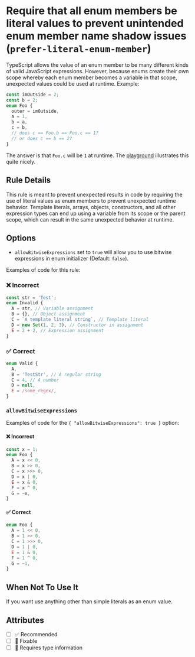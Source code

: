 # Require that all enum members be literal values to prevent unintended enum member name shadow issues (`prefer-literal-enum-member`)

TypeScript allows the value of an enum member to be many different kinds of valid JavaScript expressions. However, because enums create their own scope whereby each enum member becomes a variable in that scope, unexpected values could be used at runtime. Example:

```ts
const imOutside = 2;
const b = 2;
enum Foo {
  outer = imOutside,
  a = 1,
  b = a,
  c = b,
  // does c == Foo.b == Foo.c == 1?
  // or does c == b == 2?
}
```

The answer is that `Foo.c` will be `1` at runtime. The [playground](https://www.typescriptlang.org/play/#src=const%20imOutside%20%3D%202%3B%0D%0Aconst%20b%20%3D%202%3B%0D%0Aenum%20Foo%20%7B%0D%0A%20%20%20%20outer%20%3D%20imOutside%2C%0D%0A%20%20%20%20a%20%3D%201%2C%0D%0A%20%20%20%20b%20%3D%20a%2C%0D%0A%20%20%20%20c%20%3D%20b%2C%0D%0A%20%20%20%20%2F%2F%20does%20c%20%3D%3D%20Foo.b%20%3D%3D%20Foo.c%20%3D%3D%201%3F%0D%0A%20%20%20%20%2F%2F%20or%20does%20c%20%3D%3D%20b%20%3D%3D%202%3F%0D%0A%7D) illustrates this quite nicely.

## Rule Details

This rule is meant to prevent unexpected results in code by requiring the use of literal values as enum members to prevent unexpected runtime behavior. Template literals, arrays, objects, constructors, and all other expression types can end up using a variable from its scope or the parent scope, which can result in the same unexpected behavior at runtime.

## Options

- `allowBitwiseExpressions` set to `true` will allow you to use bitwise expressions in enum initializer (Default: `false`).

Examples of code for this rule:

<!--tabs-->

### ❌ Incorrect

```ts
const str = 'Test';
enum Invalid {
  A = str, // Variable assignment
  B = {}, // Object assignment
  C = `A template literal string`, // Template literal
  D = new Set(1, 2, 3), // Constructor in assignment
  E = 2 + 2, // Expression assignment
}
```

### ✅ Correct

```ts
enum Valid {
  A,
  B = 'TestStr', // A regular string
  C = 4, // A number
  D = null,
  E = /some_regex/,
}
```

<!--/tabs-->

### `allowBitwiseExpressions`

Examples of code for the `{ "allowBitwiseExpressions": true }` option:

<!--tabs-->

#### ❌ Incorrect

```ts
const x = 1;
enum Foo {
  A = x << 0,
  B = x >> 0,
  C = x >>> 0,
  D = x | 0,
  E = x & 0,
  F = x ^ 0,
  G = ~x,
}
```

#### ✅ Correct

```ts
enum Foo {
  A = 1 << 0,
  B = 1 >> 0,
  C = 1 >>> 0,
  D = 1 | 0,
  E = 1 & 0,
  F = 1 ^ 0,
  G = ~1,
}
```

## When Not To Use It

If you want use anything other than simple literals as an enum value.

## Attributes

- [ ] ✅ Recommended
- [ ] 🔧 Fixable
- [ ] 💭 Requires type information
